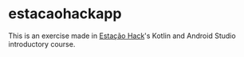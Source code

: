 # estacaohackapp
This is an exercise made in [Estação Hack](http://br.cellep.com/estacaohack/)'s Kotlin and Android Studio introductory course.

